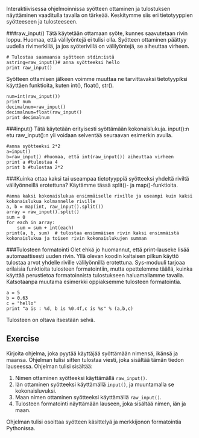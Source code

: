 Interaktiivisessa ohjelmoinnissa syötteen ottaminen ja tulostuksen näyttäminen vaaditulla tavalla on tärkeää. Keskitymme siis eri tietotyyppien syötteeseen ja tulosteeseen.

###raw_input()
Tätä käytetään ottamaan syöte, kunnes saavutetaan rivin loppu. Huomaa, että välilyöntejä ei tulisi olla. Syötteen ottaminen päättyy uudella rivimerkillä, ja jos syöterivillä on välilyöntejä, se aiheuttaa virheen.

    # Tulostaa saamaansa syötteen stdin:istä
    astring=raw_input()# anna syötteeksi hello
    print raw_input()

Syötteen ottamisen jälkeen voimme muuttaa ne tarvittavaksi tietotyypiksi käyttäen funktioita, kuten int(), float(), str().

    num=int(raw_input())
    print num
    decimalnum=raw_input()
    decimalnum=float(raw_input()
    print decimalnum

###input()
Tätä käytetään erityisesti syöttämään kokonaislukuja. input():n etu raw_input():n yli voidaan selventää seuraavan esimerkin avulla.

    #anna syötteeksi 2*2
    a=input()
    b=raw_input() #huomaa, että int(raw_input()) aiheuttaa virheen
    print a #tulostaa 4
    print b #tulostaa 2*2

###Kuinka ottaa kaksi tai useampaa tietotyyppiä syötteeksi yhdeltä riviltä välilyönneillä erotettuna?
Käytämme tässä split()- ja map()-funktioita.

    #anna kaksi kokonaislukua ensimmäiselle riville ja useampi kuin kaksi kokonaislukua kolmannelle riville
    a, b = map(int, raw_input().split())
    array = raw_input().split()
    sum = 0
    for each in array:
        sum = sum + int(each)
    print(a, b, sum)  # tulostaa ensimmäisen rivin kaksi ensimmäistä kokonaislukua ja toisen rivin kokonaislukujen summan

###Tulosteen formatointi
Olet ehkä jo huomannut, että print-lauseke lisää automaattisesti uuden rivin. Yllä olevan koodin kaltaisen pilkun käyttö tulostaa arvot yhdelle riville välilyönnillä erotettuna.
Sys-moduuli tarjoaa erilaisia funktioita tulosteen formatointiin, mutta opettelemme täällä, kuinka käyttää perustietoa formatoinnista tulostukseen haluamallamme tavalla. Katsotaanpa muutama esimerkki oppiaksemme tulosteen formatointia.

    a = 5
    b = 0.63
    c = "hello"
    print "a is : %d, b is %0.4f,c is %s" % (a,b,c)

Tulosteen on oltava itsestään selvä.

Exercise
--------

Kirjoita ohjelma, joka pyytää käyttäjää syöttämään nimensä, ikänsä ja maansa. Ohjelman tulisi sitten tulostaa viesti, joka sisältää tämän tiedon lauseessa. Ohjelman tulisi sisältää:

1. Nimen ottaminen syötteeksi käyttämällä `raw_input()`.
2. Iän ottaminen syötteeksi käyttämällä `input()`, ja muuntamalla se kokonaisluvuksi.
3. Maan nimen ottaminen syötteeksi käyttämällä `raw_input()`.
4. Tulosteen formatointi näyttämään lauseen, joka sisältää nimen, iän ja maan.

Ohjelman tulisi osoittaa syötteen käsittelyä ja merkkijonon formatointia Pythonissa.